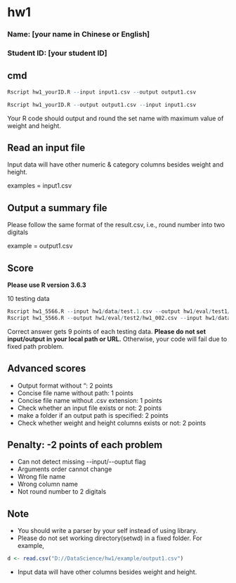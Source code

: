 # hw1

### Name: [your name in Chinese or English]
### Student ID: [your student ID]

## cmd

```R
Rscript hw1_yourID.R --input input1.csv --output output1.csv

Rscript hw1_yourID.R --output output1.csv --input input1.csv
```

Your R code should output and round the set name with maximum value of weight and height.

## Read an input file

Input data will have other numeric & category columns besides weight and height.

examples = input1.csv

## Output a summary file

Please follow the same format of the result.csv, i.e., round number into two digitals

example =  output1.csv

## Score

**Please use R version 3.6.3**

10 testing data

```R
Rscript hw1_5566.R --input hw1/data/test.1.csv --output hw1/eval/test1/hw1_001.csv
Rscript hw1_5566.R --output hw1/eval/test2/hw1_002.csv --input hw1/data/test.2.csv
```
Correct answer gets 9 points of each testing data.
**Please do not set input/output in your local path or URL.** 
Otherwise, your code will fail due to fixed path problem.


## Advanced scores

- Output format without “: 2 points
- Concise file name without path: 1 points
- Concise file name without .csv extension: 1 points
- Check whether an input file exists or not: 2 points
- make a folder if an output path is specified: 2 points
- Check whether weight and height columns exists or not: 2 points

## Penalty: -2 points of each problem

- Can not detect missing --input/--ouptut flag
- Arguments order cannot change
- Wrong file name
- Wrong column name
- Not round number to 2 digitals

## Note
- You should write a parser by your self instead of using library.
- Please do not set working directory(setwd) in a fixed folder. For example,
```R
d <- read.csv("D://DataScience/hw1/example/output1.csv")
```
- Input data will have other columns besides weight and height.
